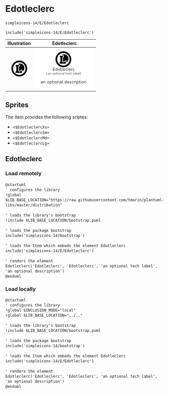 # Edotleclerc


```text
simpleicons-14/E/Edotleclerc
```

```text
include('simpleicons-14/E/Edotleclerc')
```



| Illustration | Edotleclerc |
| :---: | :---: |
| ![illustration for Illustration](../../simpleicons-14/E/Edotleclerc.png) | ![illustration for Edotleclerc](../../simpleicons-14/E/Edotleclerc.Local.png) |



## Sprites
The item provides the following sriptes:

- `<$EdotleclercXs>`
- `<$EdotleclercSm>`
- `<$EdotleclercMd>`
- `<$EdotleclercLg>`





## Edotleclerc

### Load remotely
```plantuml
@startuml
' configures the library
!global $LIB_BASE_LOCATION="https://raw.githubusercontent.com/tmorin/plantuml-libs/master/distribution"

' loads the library's bootstrap
!include $LIB_BASE_LOCATION/bootstrap.puml

' loads the package bootstrap
include('simpleicons-14/bootstrap')

' loads the Item which embeds the element Edotleclerc
include('simpleicons-14/E/Edotleclerc')

' renders the element
Edotleclerc('Edotleclerc', 'Edotleclerc', 'an optional tech label', 'an optional description')
@enduml
```

### Load locally
```plantuml
@startuml
' configures the library
!global $INCLUSION_MODE="local"
!global $LIB_BASE_LOCATION="../.."

' loads the library's bootstrap
!include $LIB_BASE_LOCATION/bootstrap.puml

' loads the package bootstrap
include('simpleicons-14/bootstrap')

' loads the Item which embeds the element Edotleclerc
include('simpleicons-14/E/Edotleclerc')

' renders the element
Edotleclerc('Edotleclerc', 'Edotleclerc', 'an optional tech label', 'an optional description')
@enduml
```

